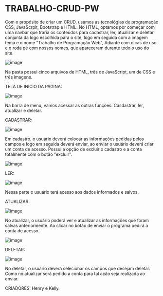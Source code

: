 # TRABALHO-CRUD-PW
Com o propósito de criar um CRUD, usamos as tecnológias de programação CSS, JavaScrpit, Bootstrap e HTML. No HTML, optamos por começar com uma navbar que traria os conteúdos para cadastrar, ler, atualizar e deletar conjunta da logo escolhida para o site, logo em seguida com a imagem tema e o nome "Trabalho de Programação Web", Adiante com dicas de uso e o roda pé com nossos nomes, que apareceram durante todo o uso do site.


![image](https://github.com/Kelly-Romualdo/TRABALHO-WEB-CRUD/assets/116984087/1467072e-2e37-456a-bf8d-c238a858403f)

Na pasta possui cinco arquivos de HTML, três de JavaScript, um de CSS e três imagens.

TELA DE INÍCIO DA PÁGINA:

![image](https://github.com/Kelly-Romualdo/TRABALHO-WEB-CRUD/assets/116984087/be773f62-23c5-4c18-8f18-4bef8664ffd2)

Na barra de menu, vamos acessar as outras funções: Casdastrar, ler, atualizar e deletar.

CADASTRAR:

![image](https://github.com/Kelly-Romualdo/TRABALHO-WEB-CRUD/assets/116984087/d06ab711-1b41-44bc-83dd-9ae2d990a916)



Em cadastro, o usuário deverá colocar as informações pedidas pelos campos e logo em  seguida deverá enviar, ao enviar o usuário deverá criar um conta de acesso. Possui a opção de excluir o cadastro e a conta totalmente com o botão "excluir".

![image](https://github.com/Kelly-Romualdo/TRABALHO-WEB-CRUD/assets/116984087/55a9b79f-e433-4048-8ab8-03adf36f1dbb)



LER:

![image](https://github.com/Kelly-Romualdo/TRABALHO-WEB-CRUD/assets/116984087/fd21ac5a-51eb-4a42-89b6-175cf07f3f0a)


Nessa parte o usuário terá acesso aos dados informados e salvos.


ATUALIZAR:

![image](https://github.com/Kelly-Romualdo/TRABALHO-WEB-CRUD/assets/116984087/3e515bd5-8197-4f91-94a5-820fcbfbe6c4)


No atualizar, o usuário poderá ver e atualizar as informações que foram salvas anteriormente. Ao clicar no botão de enviar o programa pedirá a conta de acesso.



![image](https://github.com/Kelly-Romualdo/TRABALHO-WEB-CRUD/assets/116984087/421008ff-5784-4a8a-9e2c-9f9f3526a0f8)


DELETAR:

![image](https://github.com/Kelly-Romualdo/TRABALHO-WEB-CRUD/assets/116984087/c31bf5e2-dc4d-4e4d-8d27-f68dac338b3d)



No deletar, o usuário deverá selecionar os campos que desejam deletar. Como no atualizar será pedido a conta para tal ação seja realizada ao enviar.



CRIADORES: Henry e Kelly.
